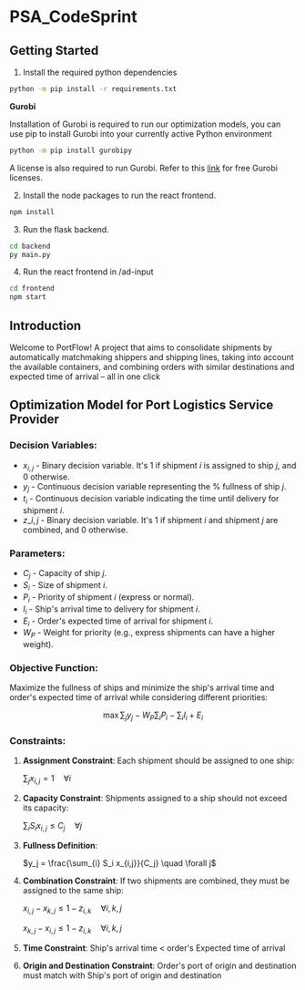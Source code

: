 # PSA_CodeSprint
## Getting Started
1. Install the required python dependencies
```bash 
python -m pip install -r requirements.txt
```

**Gurobi**

Installation of Gurobi is required to run our optimization models, you can use pip to install Gurobi into your currently active Python environment
```bash
python -m pip install gurobipy
```
A license is also required to run Gurobi. Refer to this [link](https://www.gurobi.com/academia/academic-program-and-licenses/) for free Gurobi licenses.


2. Install the node packages to run the react frontend.
```bash
npm install
```

3. Run the flask backend.
```bash
cd backend
py main.py
```
4. Run the react frontend in /ad-input
```bash
cd frontend
npm start
```
## Introduction
Welcome to PortFlow! A project that aims to consolidate shipments by automatically matchmaking shippers and shipping lines, taking into account the available containers, and combining orders with similar destinations and expected time of arrival – all in one click

## Optimization Model for Port Logistics Service Provider

### Decision Variables:

- $x_{i,j}$ - Binary decision variable. It's 1 if shipment $i$ is assigned to ship $j$, and 0 otherwise.
- $y_j$ - Continuous decision variable representing the % fullness of ship $j$.
- $t_i$ - Continuous decision variable indicating the time until delivery for shipment $i$.
- $z\_{i,j}$ - Binary decision variable. It's 1 if shipment $i$ and shipment $j$ are combined, and 0 otherwise.

### Parameters:

- $C_j$ - Capacity of ship $j$.
- $S_i$ - Size of shipment $i$.
- $P_i$ - Priority of shipment $i$ (express or normal).
- $I_i$ - Ship's arrival time to delivery for shipment $i$.
- $E_i$ - Order's expected time of arrival for shipment $i$.
- $W_P$ - Weight for priority (e.g., express shipments can have a higher weight).

### Objective Function:

Maximize the fullness of ships and minimize the ship's arrival time and order's expected time of arrival while considering different priorities:

$$
\max \sum_{j} y_j - W_P \sum_i P_i - \sum_i I_i + E_i
$$

### Constraints:

1. **Assignment Constraint**: Each shipment should be assigned to one ship:

   $\sum_{j} x_{i,j} = 1 \quad \forall i$

2. **Capacity Constraint**: Shipments assigned to a ship should not exceed its capacity:

   $\sum_{i} S_i x_{i,j} \leq C_j \quad \forall j$

3. **Fullness Definition**:

   $y_j = \frac{\sum_{i} S_i x_{i,j}}{C_j} \quad \forall j$

4. **Combination Constraint**: If two shipments are combined, they must be assigned to the same ship:

   $x_{i,j} - x_{k,j} \leq 1 - z_{i,k} \quad \forall i, k, j$

   $x_{k,j} - x_{i,j} \leq 1 - z_{i,k} \quad \forall i, k, j$

5. **Time Constraint**: Ship's arrival time < order's Expected time of arrival
   
7. **Origin and Destination Constraint**: Order's port of origin and destination must match with Ship's port of origin and destination


